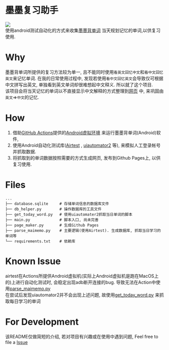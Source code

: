 # 墨墨复习助手
[![](https://img.shields.io/static/v1?label=%E6%95%88%E6%9E%9C%E5%B1%95%E7%A4%BA&message=GitHub%20Pages&color=blue)](https://mrh.5p2o.com)  
使用android测试自动化的方式来收集[墨墨背单词](https://www.maimemo.com/) 当天规划记忆的单词,以供复习使用.  
# Why  
墨墨背单词所提供的复习方法较为单一, 且不能同时使用`看英文回忆中文`和`看中文回忆英文`来记忆单词. 
在我的日常使用过程中, 发现若使用`看中文回忆英文`会导致仅可根据中文拼写出英文, 单独看到英文单词却很难想起中文释义. 
所以就了这个项目.  
该项目会将当天记忆的单词以不直接显示中文解释的方式整理到[网页](https://blog.5p2o.com/20220101) 中, 来巩固由`英文`=>`中文`的记忆.
# How  
1. 借助[GitHub Actions](https://github.com/features/actions )提供的[Android虚拟环境](https://github.com/ReactiveCircus/android-emulator-runner) 来运行墨墨背单词(Android)软件, 
2. 使用Android自动化测试库([Airtest](https://github.com/AirtestProject/Airtest) , [uiautomator2](https://github.com/openatx/uiautomator2) 等), 来模拟人工登录帐号并抓取数据. 
3. 将抓取到的单词数据按照需要的方式生成网页, 发布到Github Pages上, 以供复习使用.
# Files
```
...
├── database.sqlite     # 存储单词信息的数据库文件
├── db_helper.py        # 操作数据库的工具文件
├── get_today_word.py   # 使用uiautomater2抓取当日单词的脚本
├── main.py             # 脚本入口, 尚未完善
├── page_maker.py       # 生成Github Pages
├── parse_maimemo.py    # 主要逻辑(使用Airtest). 生成数据库, 抓取当日学习的单词等
└── requirements.txt    # 依赖库
```
# Known Issue 
airtest在Actions所提供Android虚拟机(实际上Android虚拟机是跑在MacOS上的)上进行自动化测试时, 会稳定出现adb断开连接的bug. 导致无法在Action中使用[parse_maimemo.py](https://github.com/JokinYang/MomoReviewHelper/blob/main/parse_maimemo.py)  
在尝试后发现uiautomator2并不会出现上述问题, 故使用[get_today_word.py](https://github.com/JokinYang/MomoReviewHelper/blob/main/get_today_word.py) 来抓取每日学习的单词
# For Development
该README仅做简短的介绍, 若对项目有兴趣或在使用中遇到问题, Feel free to file a [Issue](https://github.com/JokinYang/MomoReviewHelper/issues/new )
